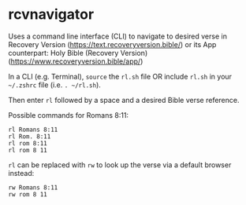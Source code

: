 # rcvnavigator
Uses a command line interface (CLI) to navigate to desired verse in Recovery Version (https://text.recoveryversion.bible/) or its App counterpart: Holy Bible (Recovery Version) (https://www.recoveryversion.bible/app/)

In a CLI (e.g. Terminal), ```source``` the ```rl.sh``` file OR include ```rl.sh``` in your ```~/.zshrc``` file (i.e. ```. ~/rl.sh```).

Then enter ```rl``` followed by a space and a desired Bible verse reference.

Possible commands for Romans 8:11:
```
rl Romans 8:11
rl Rom. 8:11
rl rom 8:11
rl rom 8 11
```
```rl``` can be replaced with ```rw``` to look up the verse via a default browser instead:
```
rw Romans 8:11
rw rom 8 11
```
